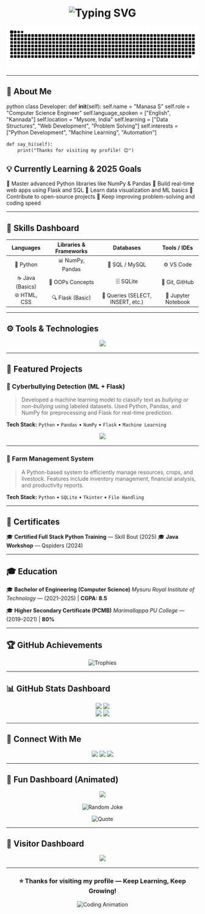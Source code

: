 
<h1 align="center">
  <img src="https://readme-typing-svg.herokuapp.com?font=Fira+Code&weight=600&size=30&duration=3500&pause=1000&color=00F5D4&center=true&vCenter=true&width=600&lines=👋+Hi,+I'm+Manasa+S;💻+Computer+Science+Engineer;🐍+Python+Developer;🚀+Tech+Learner+%26+Problem+Solver" alt="Typing SVG">
</h1>

<p align="center">
  <img src="https://github.com/Platane/snk/raw/output/github-contribution-grid-snake.svg" alt="snake animation" />
</p>

---

## 🧭 About Me

python
class Developer:
    def __init__(self):
        self.name = "Manasa S"
        self.role = "Computer Science Engineer"
        self.language_spoken = ["English", "Kannada"]
        self.location = "Mysore, India"
        self.learning = ["Data Structures", "Web Development", "Problem Solving"]
        self.interests = ["Python Development", "Machine Learning", "Automation"]

    def say_hi(self):
        print("Thanks for visiting my profile! 😊")



## 💡 Currently Learning & 2025 Goals

🎯 Master advanced Python libraries like NumPy & Pandas
🎯 Build real-time web apps using Flask and SQL
🎯 Learn data visualization and ML basics
🎯 Contribute to open-source projects
🎯 Keep improving problem-solving and coding speed

---

## 🧠 Skills Dashboard

<div align="center">

|  **Languages**  | **Libraries & Frameworks** |           **Databases**           |   **Tools / IDEs**  |
| :-------------: | :------------------------: | :-------------------------------: | :-----------------: |
|    🐍 Python    |      📊 NumPy, Pandas      |           💾 SQL / MySQL          |      ⚙️ VS Code     |
| ☕ Java (Basics) |      🧠 OOPs Concepts      |             🗄️ SQLite            |    🧭 Git, GitHub   |
|   🌐 HTML, CSS  |      🔍 Flask (Basic)      | 🔢 Queries (SELECT, INSERT, etc.) | 🧩 Jupyter Notebook |

</div>

---

## ⚙️ Tools & Technologies

<p align="center">
  <img src="https://skillicons.dev/icons?i=python,flask,html,css,js,mysql,sqlite,git,github,vscode,linux&perline=8" />
</p>

---

## 🎨 Featured Projects

### 🧠 Cyberbullying Detection (ML + Flask)

> Developed a machine learning model to classify text as *bullying* or *non-bullying* using labeled datasets.
> Used Python, Pandas, and NumPy for preprocessing and Flask for real-time prediction.

**Tech Stack:**
`Python` • `Pandas` • `NumPy` • `Flask` • `Machine Learning`

<p align="center">
  <img src="https://github-readme-stats.vercel.app/api/pin/?username=manasas&repo=cyberbullying-detection&theme=radical&hide_border=true" />
</p>

---

### 🌾 Farm Management System

> A Python-based system to efficiently manage resources, crops, and livestock.
> Features include inventory management, financial analysis, and productivity reports.

**Tech Stack:**
`Python` • `SQLite` • `Tkinter` • `File Handling`

---

## 🧾 Certificates

🎓 **Certified Full Stack Python Training** — Skill Bout (2025)
🎓 **Java Workshop** — Qspiders (2024)

---

## 🎓 Education

🎓 **Bachelor of Engineering (Computer Science)**
*Mysuru Royal Institute of Technology* — (2021–2025) | **CGPA: 8.5**

🎓 **Higher Secondary Certificate (PCMB)**
*Marimallappa PU College* — (2019–2021) | **80%**

---

## 🏆 GitHub Achievements

<p align="center">
  <img src="https://github-profile-trophy.vercel.app/?username=manasas&theme=radical&no-frame=true&row=1&margin-w=10&margin-h=10" alt="Trophies" />
</p>

---

## 📊 GitHub Stats Dashboard

<div align="center">

<img src="https://github-readme-stats.vercel.app/api?username=manasas&show_icons=true&theme=radical&hide_border=true&count_private=true" height="160" />
<img src="https://github-readme-streak-stats.herokuapp.com/?user=manasas&theme=radical&hide_border=true" height="160" />

</div>

<div align="center">

<img src="https://github-readme-stats.vercel.app/api/top-langs/?username=manasas&layout=compact&theme=radical&hide_border=true&langs_count=8" height="160" />
<img src="https://github-readme-activity-graph.vercel.app/graph?username=manasas&theme=react-dark&hide_border=true&area=true&custom_title=Contribution+Graph" />

</div>

---

## 💬 Connect With Me

<p align="center">
  <a href="https://linkedin.com/in/ManasaShivakumar" target="_blank"><img src="https://img.shields.io/badge/LinkedIn-0077B5?style=for-the-badge&logo=linkedin&logoColor=white"></a>
  <a href="mailto:slmanasagowda@gmail.com" target="_blank"><img src="https://img.shields.io/badge/Gmail-D14836?style=for-the-badge&logo=gmail&logoColor=white"></a>
  <a href="https://github.com/manasas" target="_blank"><img src="https://img.shields.io/badge/GitHub-100000?style=for-the-badge&logo=github&logoColor=white"></a>
</p>

---

## 🎯 Fun Dashboard (Animated)

<p align="center">
  <img src="https://media.giphy.com/media/hvRJCLFzcasrR4ia7z/giphy.gif" width="60">
</p>

<p align="center">
  <img src="https://readme-jokes.vercel.app/api?theme=radical" alt="Random Joke" />
</p>

<p align="center">
  <img src="https://quotes-github-readme.vercel.app/api?type=horizontal&theme=radical" alt="Quote" />
</p>

---

## 🌈 Visitor Dashboard

<p align="center">
  <img src="https://komarev.com/ghpvc/?username=manasas&label=Profile+Views&color=blueviolet&style=flat-square" />
</p>

---

<h3 align="center">⭐ Thanks for visiting my profile — Keep Learning, Keep Growing!</h3>

<p align="center">
  <img src="https://raw.githubusercontent.com/abhisheknaiidu/abhisheknaiidu/master/code.gif" width="350" alt="Coding Animation">
</p>


